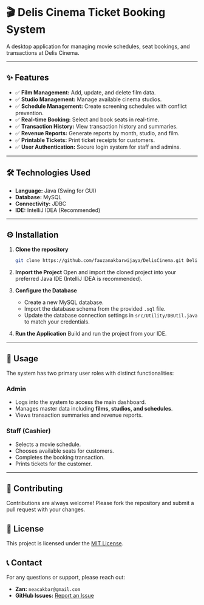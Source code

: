 # 🎬 Delis Cinema Ticket Booking System

A desktop application for managing movie schedules, seat bookings, and transactions at Delis Cinema.

***

## ✨ Features
- ✅ **Film Management:** Add, update, and delete film data.
- ✅ **Studio Management:** Manage available cinema studios.
- ✅ **Schedule Management:** Create screening schedules with conflict prevention.
- ✅ **Real-time Booking:** Select and book seats in real-time.
- ✅ **Transaction History:** View transaction history and summaries.
- ✅ **Revenue Reports:** Generate reports by month, studio, and film.
- ✅ **Printable Tickets:** Print ticket receipts for customers.
- ✅ **User Authentication:** Secure login system for staff and admins.

***

## 🛠️ Technologies Used
- **Language:** Java (Swing for GUI)
- **Database:** MySQL
- **Connectivity:** JDBC
- **IDE:** IntelliJ IDEA (Recommended)

***

## ⚙️ Installation
1.  **Clone the repository**
    ```bash
    git clone https://github.com/fauzanakbarwijaya/DelisCinema.git DelisCinema
    ```
2.  **Import the Project**
    Open and import the cloned project into your preferred Java IDE (IntelliJ IDEA is recommended).

3.  **Configure the Database**
    -   Create a new MySQL database.
    -   Import the database schema from the provided `.sql` file.
    -   Update the database connection settings in `src/Utility/DBUtil.java` to match your credentials.

4.  **Run the Application**
    Build and run the project from your IDE.

***

## 🚀 Usage
The system has two primary user roles with distinct functionalities:

### Admin
-   Logs into the system to access the main dashboard.
-   Manages master data including **films, studios, and schedules**.
-   Views transaction summaries and revenue reports.

### Staff (Cashier)
-   Selects a movie schedule.
-   Chooses available seats for customers.
-   Completes the booking transaction.
-   Prints tickets for the customer.

***

## 🤝 Contributing
Contributions are always welcome! Please fork the repository and submit a pull request with your changes.

## 📄 License
This project is licensed under the [MIT License](LICENSE).

## 📞 Contact
For any questions or support, please reach out:
-   **Zan:** `neacakbar@gmail.com`
-   **GitHub Issues:** [Report an Issue](https://github.com/fauzanakbarwijaya/DelisCinema/issues)

